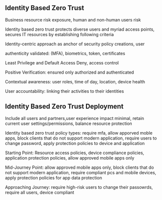 ## Identity Based Zero Trust

Business resource risk exposure, human and non-human users risk

Identity based zero trust protects diverse users and myriad access points, secures IT resources by establishing following criteria

Identity-centric approach as anchor of security policy creations, user 

authenticity validated: (MFA), biometrics, token, certificates

Least Privilege and Default Access Deny, access control

Positive Verification: ensured only authorized and authenticated

Contextual awareness: user roles, time of day, location, device health

User accountability: linking their activities to their identities

## Identity Based Zero Trust Deployment

Include all users and partners,user experience impact minimal, retain current user settings/permissions, balance resource protection

Identity based zero trust policy types: require mfa, allow apporved moble apps, block clients that do not support modern application,  require users to change password, apply protection policies to device and application

Starting Point: Resource access policies, device compliance policies, application protection policies,  allow approved mobile apps only

Mid-Journey Point: allow approved mobile apps only, block clients that do not support modern application, require compliant pcs and mobile devices, apply protection policies  for app data protection

Approaching Journey: require high-risk users to change their passowrds, require all users, device compliant











